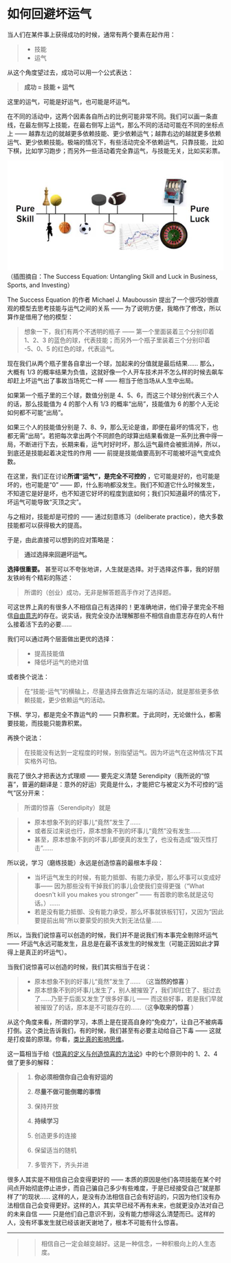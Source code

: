 # 如何回避坏运气

 当人们在某件事上获得成功的时候，通常有两个要素在起作用：

 > - 技能
 > - 运气

 从这个角度望过去，成功可以用一个公式表达：

 >**成功 = 技能 + 运气** 

 这里的运气，可能是好运气，也可能是坏运气。

 在不同的活动中，这两个因素各自所占的比例可能非常不同。我们可以画一条直线，在最左侧写上技能，在最右侧写上运气，那么不同的活动可能在不同的坐标点上 —— 越靠左边的就越更多依赖技能、更少依赖运气；越靠右边的越就更多依赖运气、更少依赖技能。极端的情况下，有些活动完全不依赖运气，只靠技能，比如下棋，比如学习跑步；而另外一些活动着完全靠运气，与技能无关，比如买彩票。

 ![](images/skill-luck-continuum.jpg)
 （插图摘自：The Success Equation: Untangling Skill and Luck in Business, Sports, and Investing）

 The Success Equation 的作者 Michael J. Mauboussin 提出了一个很巧妙很直观的模型去思考技能与运气之间的关系 —— 为了说明方便，我略作了修改，所以算作是借用了他的模型：

 > 想象一下，我们有两个不透明的瓶子 —— 第一个里面装着三个分别印着 1、2、3 的蓝色的球，代表技能；而另外一个瓶子里装着三个分别印着 -5、0、5 的红色的球，代表运气。

 现在我们从两个瓶子里各自拿出一个球，加起来的分值就是最后结果…… 那么，大概有 1/3 的概率结果为负值，这就好像一个人开车技术并不怎么样的时候去飙车却赶上坏运气出了事故当场死亡一样 —— 相当于他当场从人生中出局。

 如果第一个瓶子里的三个球，数值分别是 4、5、6，而这三个球分别代表三个人的话，那么技能值为 4 的那个人有 1/3 的概率“出局”，技能值为 6 的那个人无论如何都不可能“出局”。

 如果三个人的技能值分别是 7、8、9，那么无论是谁，即便在最坏的情况下，也都无需“出局”。若把每次拿出两个不同颜色的球算出结果看做是一系列比赛中得一局，不断进行下去，长期来看，运气时好时坏，那么运气最终会被抵消掉，所以，到底还是技能起着决定性的作用 —— 前提是技能值要高到不可能被坏运气变成负数。

 在这里，我们正在讨论**所谓“运气”，是完全不可控的** ，它可能是好的，也可能是坏的，也可能是“0” —— 即，什么影响都没发生。我们不知道它什么时候发生，不知道它是好是坏，也不知道它好坏的程度到底如何；我们只知道最坏的情况下，坏运气可能导致“灭顶之灾”。

 与之相对，技能却是可控的 —— 通过刻意练习（deliberate practice），绝大多数技能都可以获得极大的提高。

 于是，由此直接可以想到的应对策略是：

 >**通过选择来回避坏运气。** 

**选择很重要。** 甚至可以不夸张地讲，人生就是选择。对于选择这件事，我的好朋友铁岭有个精彩的陈述：

 > 所谓的（创业）成功，无非是解答题高手作对了选择题。

 可这世界上真的有很多人不相信自己有选择的！更准确地讲，他们骨子里完全不相信[自由意志](B05.md)的存在。说实话，我完全没办法理解那些不相信自由意志存在的人有什么接着活下去的必要……

 我们可以通过两个层面做出更优的选择：

 > - 提高技能值
 > - 降低坏运气的绝对值

 或者换个说法：

 > 在“技能-运气”的横轴上，尽量选择去做靠近左端的活动，就是那些更多依赖技能，更少依赖运气的活动。

 下棋、学习，都是完全不靠运气的 —— 只靠积累。于此同时，无论做什么，都需要技能，而技能只能靠积累。

 再换个说法：

 > 在技能没有达到一定程度的时候，别指望运气。因为坏运气在这种情况下其实格外可怕。

 我花了很久才把表达方式理顺 —— 要先定义清楚 Serendipity（我所说的“惊喜”，普遍的翻译是：意外的好运）究竟是什么，才能把它与被定义为不可控的“运气”区分开来：

 > 所谓的惊喜（Serendipity）就是

 > - 原本想象不到的好事儿“竟然”发生了…… 
 > - 或者反过来说也行，原本想象不到的坏事儿“竟然”没有发生……
 > - 甚至，原本想象不到的坏事儿即便真的发生了，也没有造成“毁灭性打击”……

 所以说，学习（磨练技能）永远是创造惊喜的最根本手段：

 > - 当坏运气发生的时候，有能力抵御、有能力承受，那么坏事可以变成好事—— 因为那些没有干掉我们的事儿会使我们变得更强（“What doesn't kill you makes you stronger” —— 有首歌的歌名就是这句话。）……
 > - 若是没有能力抵御、没有能力承受，那么坏事就铁板钉钉，又因为“因此要提前出局”所以要蒙受的损失大到无法估量……

 所以，当我们说惊喜可以创造的时候，我们并不是说我们有本事完全剔除坏运气 —— 坏运气永远可能发生，且总是在最不该发生的时候发生（可能正因如此才算得上是真正的坏运气）。

 当我们说惊喜可以创造的时候，我们其实相当于在说：

 > - 原本想象不到的好事儿“竟然”发生了…… （这**当然的惊喜** ）
 > - 原本想象不到的坏事儿发生了，别人被摧毁了，我们却扛住了、挺过去了……乃至于后面又发生了很多好事儿 —— 而这些好事，若是我们早就被摧毁了的话，原本是不可能存在的……（这**争取来的惊喜** ）

 从这个角度来看，所谓的学习，本质上是在提高自身的“免疫力”，让自己不被病毒打倒。这个类比告诉我们，有的时候，我们甚至有必要主动给自己下毒 —— 这就是打疫苗的原理。你看，[类比真的影响思维](A09.md)。

 这一篇相当于给《[惊喜的定义与创造惊喜的方法论](A18.md)》中的七个原则中的 1、2、4 做了更多的解释：

 > 1. **你必须相信你自己会有好运的** 
 >
 > 2. **尽量不做可能倒霉的事情** 
 > 3. 保持开放
 > 4. **持续学习** 
 > 5. 创造更多的连接
 > 6. 保留适当的随机
 > 7. 多管齐下，齐头并进

 很多人其实是不相信自己会变得更好的 —— 本质的原因是他们各项技能在某个时间点开始彻底停止进步，而自己骗自己多少有些难度，于是已经接受自己“就是那样了”的现状…… 这样的人，是没有办法相信自己会有好运的，只因为他们没有办法相信自己会变得更好。这样的人，其实早已经不再有未来，也就更没办法对自己的未来自信 —— 只是他们自己意识不到，没有能力想得这么清楚而已。这样的人，没有坏事发生就已经该谢天谢地了，根本不可能有什么惊喜。

---

> > 相信自己一定会越变越好。这是一种信念，一种积极向上的人生态度。


